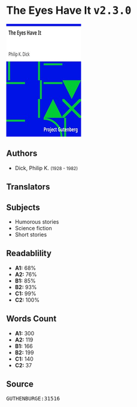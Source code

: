 # The Eyes Have It <kbd>v2.3.0</kbd>

![](./cover.medium.jpg "")

## Authors


 - Dick, Philip K. <small>(1928 - 1982)</small>

## Translators



## Subjects


 - Humorous stories
 - Science fiction
 - Short stories

## Readablility


 - **A1:** 68%
 - **A2:** 76%
 - **B1:** 85%
 - **B2:** 93%
 - **C1:** 99%
 - **C2:** 100%

## Words Count


 - **A1:** 300
 - **A2:** 119
 - **B1:** 166
 - **B2:** 199
 - **C1:** 140
 - **C2:** 37

## Source


<kbd>GUTHENBURGE:31516</kbd>
